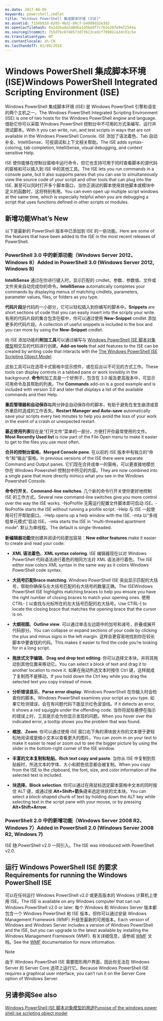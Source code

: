```yaml
---
ms.date: 2017-06-05
keywords: powershell,cmdlet
title: "Windows PowerShell 集成脚本环境 (ISE)"
ms.assetid: f156b92d-0203-46d2-89c7-b4989d32e3d2
ms.openlocfilehash: 6a2d2bada2d8d6a1d5bedffc7b1b28fe9472544a
ms.sourcegitcommit: 755d7bc0740573d73613cedcf79981ca3dc81c5e
ms.translationtype: HT
ms.contentlocale: zh-CN
ms.lasthandoff: 02/09/2018
---
```

# <a name="windows-powershell-integrated-scripting-environment-ise"></a><span data-ttu-id="5aa23-103">Windows PowerShell 集成脚本环境 (ISE)</span><span class="sxs-lookup"><span data-stu-id="5aa23-103">Windows PowerShell Integrated Scripting Environment (ISE)</span></span>

<span data-ttu-id="5aa23-104">Windows PowerShell 集成脚本环境 (ISE) 是 Windows PowerShell 引擎和语言的两个主机之一。</span><span class="sxs-lookup"><span data-stu-id="5aa23-104">The Windows PowerShell Integrated Scripting Environment (ISE) is one of two hosts for the Windows PowerShell engine and language.</span></span> <span data-ttu-id="5aa23-105">借助它你可以采取 Windows PowerShell 控制台中不可用的方式来编写、运行并测试脚本。</span><span class="sxs-lookup"><span data-stu-id="5aa23-105">With it you can write, run, and test scripts in ways that are not available in the Windows PowerShell Console.</span></span> <span data-ttu-id="5aa23-106">ISE 添加了语法着色、Tab 自动补全、IntelliSense、可视调试和上下文相关帮助。</span><span class="sxs-lookup"><span data-stu-id="5aa23-106">The ISE adds syntax-coloring, tab completion, IntelliSense, visual debugging, and context sensitive Help.</span></span>

<span data-ttu-id="5aa23-107">ISE 使你能够在控制台窗格中运行命令，但它也支持可用于同时查看脚本的源代码的窗格和可以插入到 ISE 中的其他工具。</span><span class="sxs-lookup"><span data-stu-id="5aa23-107">The ISE lets you run commands in a console pane, but it also supports panes that you can use to simultaneously view the source code of your script and other tools that can plug into the ISE.</span></span> <span data-ttu-id="5aa23-108">甚至可以同时打开多个脚本窗口，当你正调试的脚本使用其他脚本或模块中定义的函数时，这将特别有用。</span><span class="sxs-lookup"><span data-stu-id="5aa23-108">You can even open up multiple script windows at the same time, which is especially helpful when you are debugging a script that uses functions defined in other scripts or modules.</span></span>

## <a name="whats-new"></a><span data-ttu-id="5aa23-109">新增功能</span><span class="sxs-lookup"><span data-stu-id="5aa23-109">What’s New</span></span>

<span data-ttu-id="5aa23-110">以下是最新的 PowerShell 版本中已添加到 ISE 的一些功能。</span><span class="sxs-lookup"><span data-stu-id="5aa23-110">Here are some of the features that have been added to the ISE in the most recent releases of PowerShell.</span></span>

### <a name="added-in-powershell-30-windows-server-2012-windows-8"></a><span data-ttu-id="5aa23-111">PowerShell 3.0 中的新添功能（Windows Server 2012、Windows 8）</span><span class="sxs-lookup"><span data-stu-id="5aa23-111">Added in PowerShell 3.0 (Windows Server 2012, Windows 8)</span></span>

<span data-ttu-id="5aa23-112">**IntelliSense** 通过在你进行键入时，显示匹配的 cmdlet、参数、参数值、文件或文件夹来自动完成你的命令。</span><span class="sxs-lookup"><span data-stu-id="5aa23-112">**IntelliSense** automatically completes your commands by displaying menus of matching cmdlets, parameters, parameter values, files, or folders as you type.</span></span>

<span data-ttu-id="5aa23-113">**代码片段**是代码的一小部分，它可以轻松插入到你编写的脚本中。</span><span class="sxs-lookup"><span data-stu-id="5aa23-113">**Snippets** are short sections of code that you can easily insert into the scripts your write.</span></span> <span data-ttu-id="5aa23-114">有用的代码片段的集合包含在框中，你可以通过使用 **New-Snippet** cmdlet 添加更多的代码片段。</span><span class="sxs-lookup"><span data-stu-id="5aa23-114">A collection of useful snippets is included in the box and you can more by using the **New-Snippet** cmdlet.</span></span>

<span data-ttu-id="5aa23-115">向 ISE 添加功能的**附加工具**可以通过编写与 [Windows PowerShell ISE 脚本对象模型](../../core-powershell/ise/The-ISE-Object-Model-Hierarchy.md)相交互的代码进行创建。</span><span class="sxs-lookup"><span data-stu-id="5aa23-115">**Add-on tools** that add features to the ISE can be created by writing code that interacts with the [The Windows PowerShell ISE Scripting Object Model](../../core-powershell/ise/The-ISE-Object-Model-Hierarchy.md).</span></span>

<span data-ttu-id="5aa23-116">这些工具可以在选项卡式窗格中显示控件，或在后台以不可见的方式工作。</span><span class="sxs-lookup"><span data-stu-id="5aa23-116">These tools can display controls in a tabbed pane or work invisibly in the background.</span></span> <span data-ttu-id="5aa23-117">**命令**附加工具是一个好例子，包含在 3.0 版及更高版本中，可显示可用命令及其帮助的列表。</span><span class="sxs-lookup"><span data-stu-id="5aa23-117">The **Commands** add-on is a good example and is included with version 3.0 and later that displays a list of the available commands and their Help.</span></span>

<span data-ttu-id="5aa23-118">**重启管理器和自动保存**每两分钟会自动保存你的脚本，有助于避免在发生崩溃或意外重启时造成的工作丢失。</span><span class="sxs-lookup"><span data-stu-id="5aa23-118">**Restart Manager and Auto-save** automatically save your scripts every two minutes to help you avoid the loss of your work in the event of a crash or unexpected restart.</span></span>

<span data-ttu-id="5aa23-119">**最近使用列表**现在是“打开文件”菜单的一部分，方便打开你最常使用的文件。</span><span class="sxs-lookup"><span data-stu-id="5aa23-119">**Most Recently Used list** is now part of the File Open menu to make it easier to get to the files you use most often.</span></span>

<span data-ttu-id="5aa23-120">**合并的控制台窗格**。</span><span class="sxs-lookup"><span data-stu-id="5aa23-120">**Merged Console pane**.</span></span> <span data-ttu-id="5aa23-121">在以前的 ISE 版本中有独立的“命令”和“输出”窗格。</span><span class="sxs-lookup"><span data-stu-id="5aa23-121">In previous versions of the ISE there were separate Command and Output panes.</span></span> <span data-ttu-id="5aa23-122">它们现在合并成单一的窗格，可以更直接地模仿你在 Windows Powershell 控制台中所见的内容。</span><span class="sxs-lookup"><span data-stu-id="5aa23-122">They are now combined into a single pane that more directly mimics what you see in the Windows Powershell Console.</span></span>

<span data-ttu-id="5aa23-123">**命令行开关**。</span><span class="sxs-lookup"><span data-stu-id="5aa23-123">**Command-line switches**.</span></span> <span data-ttu-id="5aa23-124">几个新的命令行开关使你更好地控制 ISE 的工作方式。</span><span class="sxs-lookup"><span data-stu-id="5aa23-124">Several new command-line switches give you more control over the way the ISE works.</span></span> <span data-ttu-id="5aa23-125">-NoProfile 无需运行配置文件脚本即可启动 ISE。</span><span class="sxs-lookup"><span data-stu-id="5aa23-125">-NoProfile starts the ISE without running a profile script.</span></span> <span data-ttu-id="5aa23-126">-Help 与 ISE 一起使用可打开帮助窗口。</span><span class="sxs-lookup"><span data-stu-id="5aa23-126">-Help opens up a help window with the ISE.</span></span> <span data-ttu-id="5aa23-127">-mta 以“多线程单元模式”启动 ISE。</span><span class="sxs-lookup"><span data-stu-id="5aa23-127">-mta starts the ISE in “multi-threaded apartment mode”.</span></span> <span data-ttu-id="5aa23-128">默认为单线程。</span><span class="sxs-lookup"><span data-stu-id="5aa23-128">The default is single-threaded.</span></span>

<span data-ttu-id="5aa23-129">**新编辑器功能**使创建并阅读代码更加容易：</span><span class="sxs-lookup"><span data-stu-id="5aa23-129">**New editor features** make it easier to create and read your code:</span></span>

- <span data-ttu-id="5aa23-130">**XML 语法着色**。</span><span class="sxs-lookup"><span data-stu-id="5aa23-130">**XML syntax coloring**.</span></span> <span data-ttu-id="5aa23-131">ISE 编辑器现在以对 Windows PowerShell 代码语法进行着色的相同方法对 XML 语法进行着色。</span><span class="sxs-lookup"><span data-stu-id="5aa23-131">The ISE editor now colors XML syntax in the same way as it colors Windows PowerShell code syntax.</span></span>

- <span data-ttu-id="5aa23-132">**大括号匹配**</span><span class="sxs-lookup"><span data-stu-id="5aa23-132">**Brace matching**.</span></span> <span data-ttu-id="5aa23-133">Windows PowerShell ISE 突出显示匹配的大括号，帮助你确保与左大括号匹配的右大括号的数量正确。</span><span class="sxs-lookup"><span data-stu-id="5aa23-133">The ISEWindows PowerShell ISE highlights matching braces to help you ensure you have the right number of closing braces to match your opening ones.</span></span> <span data-ttu-id="5aa23-134">使用 CTRL- \[ 以查找与光标所在的左大括号匹配的右大括号。</span><span class="sxs-lookup"><span data-stu-id="5aa23-134">Use CTRL-\[ to locate the closing brace that matches the opening brace that the cursor is on.</span></span>

- <span data-ttu-id="5aa23-135">**大纲视图**。</span><span class="sxs-lookup"><span data-stu-id="5aa23-135">**Outline view**.</span></span> <span data-ttu-id="5aa23-136">可以通过单击左边距中的加号和减号，折叠或展开代码部分。</span><span class="sxs-lookup"><span data-stu-id="5aa23-136">You can collapse or expand sections of your code by clicking the plus and minus signs in the left margin.</span></span> <span data-ttu-id="5aa23-137">这样会更容易地找到你在较长脚本中要查找的代码。</span><span class="sxs-lookup"><span data-stu-id="5aa23-137">This makes it easier to find the code you’re looking for in a long script.</span></span>

- <span data-ttu-id="5aa23-138">**拖放式文字编辑**。</span><span class="sxs-lookup"><span data-stu-id="5aa23-138">**Drag and drop text editing**.</span></span> <span data-ttu-id="5aa23-139">你可以选择文本块，并将其拖动到其他位置来移动它。</span><span class="sxs-lookup"><span data-stu-id="5aa23-139">You can select a block of text and drag it to another location to move it.</span></span> <span data-ttu-id="5aa23-140">如果在拖动所选文本时按住 Ctrl 键，这样就成了复制而不是移动。</span><span class="sxs-lookup"><span data-stu-id="5aa23-140">If you hold down the Ctrl key while you drag the selected text you copy instead of move.</span></span>

- <span data-ttu-id="5aa23-141">**分析错误显示**。</span><span class="sxs-lookup"><span data-stu-id="5aa23-141">**Parse error display**.</span></span> <span data-ttu-id="5aa23-142">Windows PowerShell 在你输入时会检查你的脚本。</span><span class="sxs-lookup"><span data-stu-id="5aa23-142">Windows PowerShell examines your script as you type.</span></span> <span data-ttu-id="5aa23-143">如果它检测错误，会在有问题代码下面显示红色波浪线。</span><span class="sxs-lookup"><span data-stu-id="5aa23-143">If it detects an error, it shows a red squiggle under the offending code.</span></span> <span data-ttu-id="5aa23-144">当你将鼠标悬停在指示的错误上时，工具提示会为你显示发现的问题。</span><span class="sxs-lookup"><span data-stu-id="5aa23-144">When you hover over the indicated error, a tooltip shows you the problem that was found.</span></span>

- <span data-ttu-id="5aa23-145">**缩放**。</span><span class="sxs-lookup"><span data-stu-id="5aa23-145">**Zoom**.</span></span> <span data-ttu-id="5aa23-146">你可以通过使用 ISE 窗口右下角的滑块放大你的文本便于更轻松地阅读或是缩小文本以查看更大的图片。</span><span class="sxs-lookup"><span data-stu-id="5aa23-146">You can zoom in on your text to make it easier to read or zoom out to see the bigger picture by using the slider in the bottom-right corner of the ISE window.</span></span>

- <span data-ttu-id="5aa23-147">**丰富的文本复制和粘贴**。</span><span class="sxs-lookup"><span data-stu-id="5aa23-147">**Rich text copy and paste**.</span></span> <span data-ttu-id="5aa23-148">当你从 ISE 中复制到剪贴板时，所选文本的字体、大小和颜色信息都会被复制。</span><span class="sxs-lookup"><span data-stu-id="5aa23-148">When you copy from the ISE to the clipboard, the font, size, and color information of the selected text is included.</span></span>

- <span data-ttu-id="5aa23-149">**块选择**。</span><span class="sxs-lookup"><span data-stu-id="5aa23-149">**Block selection**.</span></span> <span data-ttu-id="5aa23-150">你可以通过在用鼠标选定脚本窗格中文本的同时按住 ALT 键，或通过按 **Alt+Shift+箭头**键来选定块状的文本块。</span><span class="sxs-lookup"><span data-stu-id="5aa23-150">You can select a block-shaped chunk of text by holding down the ALT key while selecting text in the script pane with your mouse, or by pressing **Alt+Shift+Arrow**.</span></span>

### <a name="added-in-powershell-20-windows-server-2008-r2-windows-7"></a><span data-ttu-id="5aa23-151">PowerShell 2.0 中的新增功能（Windows Server 2008 R2、Windows 7）</span><span class="sxs-lookup"><span data-stu-id="5aa23-151">Added in PowerShell 2.0 (Windows Server 2008 R2, Windows 7)</span></span>

<span data-ttu-id="5aa23-152">ISE 随 PowerShell v2.0 一同引入。</span><span class="sxs-lookup"><span data-stu-id="5aa23-152">The ISE was introduced with PowerShell v2.0.</span></span>

## <a name="requirements-for-running-the-windows-powershell-ise"></a><span data-ttu-id="5aa23-153">运行 Windows PowerShell ISE 的要求</span><span class="sxs-lookup"><span data-stu-id="5aa23-153">Requirements for running the Windows PowerShell ISE</span></span>

<span data-ttu-id="5aa23-154">可以在任何运行 Windows PowerShell v2.0 或更高版本的 Windows 计算机上使用 ISE。</span><span class="sxs-lookup"><span data-stu-id="5aa23-154">The ISE is available on any Windows computer that can run Windows PowerShell v2.0 or later.</span></span> <span data-ttu-id="5aa23-155">每个 Windows 和 Windows Server 版本都包含一个 Windows PowerShell 和 ISE 版本，但你可以通过安装 Windows Management Framework (WMF) 升级至最新的可用版本。</span><span class="sxs-lookup"><span data-stu-id="5aa23-155">Each version of Windows and Windows Server includes a version of Windows PowerShell and the ISE, but you can upgrade to the latest available by installing the Windows Management Framework (WMF).</span></span> <span data-ttu-id="5aa23-156">有关详细信息，请参阅 [WMF](/powershell/wmf/readme) 文档。</span><span class="sxs-lookup"><span data-stu-id="5aa23-156">See the [WMF](/powershell/wmf/readme) documentation for more information.</span></span>

> [!NOTE]
> <span data-ttu-id="5aa23-157">由于 Windows PowerShell ISE 需要图形用户界面，因此你无法在 Windows Server 的 Server Core 选项上运行它。</span><span class="sxs-lookup"><span data-stu-id="5aa23-157">Because Windows PowerShell ISE requires a graphical user interface, you can’t run it on the Server Core option of Windows Server.</span></span>

## <a name="see-also"></a><span data-ttu-id="5aa23-158">另请参阅</span><span class="sxs-lookup"><span data-stu-id="5aa23-158">See also</span></span>

[<span data-ttu-id="5aa23-159">Windows PowerShell ISE 脚本对象模型的用途</span><span class="sxs-lookup"><span data-stu-id="5aa23-159">Purpose of the windows power shell ise scripting object model</span></span>](../../core-powershell/ise/Purpose-of-the-Windows-PowerShell-ISE-Scripting-Object-Model.md)
